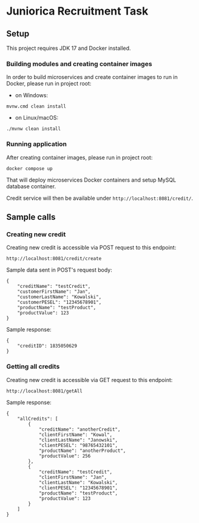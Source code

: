 # Juniorica Recruitment Task

## Setup
This project requires JDK 17 and Docker installed.

### Building modules and creating container images
In order to build microservices and create container images to run in Docker, please run in project root:
* on Windows:
```shell script
mvnw.cmd clean install
```
* on Linux/macOS:
```shell script
./mvnw clean install
```
### Running application
After creating container images, please run in project root:
```shell script
docker compose up
```
That will deploy microservices Docker containers and setup MySQL database container.

Credit service will then be available under `http://localhost:8081/credit/`.

## Sample calls
### Creating new credit
Creating new credit is accessible via POST request to this endpoint:
```shell script
http://localhost:8081/credit/create
```
Sample data sent in POST's request body:
```shell script
{
    "creditName": "testCredit",
    "customerFirstName": "Jan",
    "customerLastName": "Kowalski",
    "customerPESEL": "12345678901",
    "productName": "testProduct",
    "productValue": 123
}
```
Sample response:
```shell script
{
    "creditID": 1835050629
}
```

### Getting all credits
Creating new credit is accessible via GET request to this endpoint:
```shell script
http://localhost:8081/getAll
```
Sample response:
```shell script
{
    "allCredits": [
        {
            "creditName": "anotherCredit",
            "clientFirstName": "Kowal",
            "clientLastName": "Janowski",
            "clientPESEL": "98765432101",
            "productName": "anotherProduct",
            "productValue": 256
        },
        {
            "creditName": "testCredit",
            "clientFirstName": "Jan",
            "clientLastName": "Kowalski",
            "clientPESEL": "12345678901",
            "productName": "testProduct",
            "productValue": 123
        }
    ]
}
```